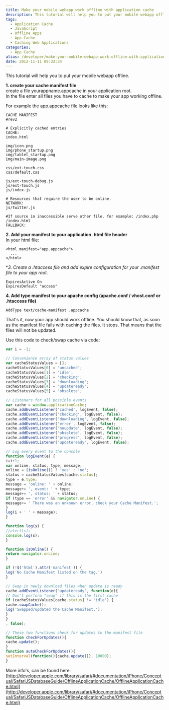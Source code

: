 ```yaml
---
title: Make your mobile webapp work offline with application cache
description: This tutorial will help you to put your mobile webapp offline.
tags:
  - Application Cache
  - JavaScript
  - Offline Apps
  - App Cache
  - Caching Web Applications
categories:
  - App Cache
alias: /developer/make-your-mobile-webapp-work-offline-with-application-cache/
date: 2012-11-11 09:33:34
---
```


This tutorial will help you to put your mobile webapp offline.

<!--more-->

**1. create your cache manifest file**  
create a file yourappname.appcache in your application root.  
In the file enter all files you have to cache to make your app working offline.

For example the app.appcache file looks like this:

```
CACHE MANIFEST
#rev2

# Explicitly cached entries
CACHE:
index.html

img/icon.png
img/phone_startup.png
img/tablet_startup.png
img/main-image.png

css/ext-touch.css
css/default.css

js/ext-touch-debug.js
js/ext-touch.js
js/index.js

# Resources that require the user to be online.
NETWORK:
js/twitter.js

#If source in inaccessible serve other file. for example: /index.php /index.html
FALLBACK:
```

**2. Add your manifest to your application .html file header**  
In your html file:

```
<html manifest="app.appcache">
  ...
</html>
```


**3. Create a .htaccess file and add expire configuration for your *.manifest file to your app root.**

```
ExpiresActive On
ExpiresDefault "access"
```

**4. Add type manifest to your apache config (apache.conf / vhost.conf or .htaccess file)**

```
AddType text/cache-manifest .appcache
```

That's it, now your app should work offline. You should know that, as soon as the manifest file fails with caching the files. It stops. That means that the files will not be updated.

Use this code to check/swap cache via code:

``` JavaScript
var i = -1;

// Convenience array of status values
var cacheStatusValues = [];
cacheStatusValues[0] = 'uncached';
cacheStatusValues[1] = 'idle';
cacheStatusValues[2] = 'checking';
cacheStatusValues[3] = 'downloading';
cacheStatusValues[4] = 'updateready';
cacheStatusValues[5] = 'obsolete';

// Listeners for all possible events
var cache = window.applicationCache;
cache.addEventListener('cached', logEvent, false);
cache.addEventListener('checking', logEvent, false);
cache.addEventListener('downloading', logEvent, false);
cache.addEventListener('error', logEvent, false);
cache.addEventListener('noupdate', logEvent, false);
cache.addEventListener('obsolete', logEvent, false);
cache.addEventListener('progress', logEvent, false);
cache.addEventListener('updateready', logEvent, false);

// Log every event to the console
function logEvent(e) {
i=i+1;
var online, status, type, message;
online = (isOnline()) ? 'yes' : 'no';
status = cacheStatusValues[cache.status];
type = e.type;
message = 'online: ' + online;
message+= ', event: ' + type;
message+= ', status: ' + status;
if (type == 'error' && navigator.onLine) {
message+= ' There was an unknown error, check your Cache Manifest.';
}
log(i + ' ' + message);
}

function log(s) {
//alert(s);
console.log(s);
}

function isOnline() {
return navigator.onLine;
}

if (!$('html').attr('manifest')) {
log('No Cache Manifest listed on the tag.')
}

// Swap in newly download files when update is ready
cache.addEventListener('updateready', function(e){
// Don't perform "swap" if this is the first cache
if (cacheStatusValues[cache.status] != 'idle') {
cache.swapCache();
log('Swapped/updated the Cache Manifest.');
}
}
, false);

// These two functions check for updates to the manifest file
function checkForUpdates(){
cache.update();
}
function autoCheckForUpdates(){
setInterval(function(){cache.update()}, 10000);
}
```

More info's, can be found here:  
[http://developer.apple.com/library/safari/#documentation/iPhone/Conceptual/SafariJSDatabaseGuide/OfflineApplicationCache/OfflineApplicationCache.html](http://developer.apple.com/library/safari/#documentation/iPhone/Conceptual/SafariJSDatabaseGuide/OfflineApplicationCache/OfflineApplicationCache.html)
